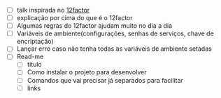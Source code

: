  - [ ] talk inspirada no [12factor](https://12factor.net/pt_br/)
 - [ ] explicação por cima do que é o 12factor
 - [ ] Algumas regras do 12factor ajudam muito no dia a dia
 - [ ] Variáveis de ambiente(configurações, senhas de serviços, chave de encriptação)
 - [ ] Lançar erro caso não tenha todas as variáveis de ambiente setadas
 - [ ]  Read-me 
      - [ ] titulo
      - [ ]  Como instalar o projeto para desenvolver
      - [ ] Comandos que vai precisar já separados para facilitar
      - [ ] links 
